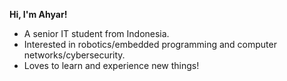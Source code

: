 __Hi, I'm Ahyar!__

- A senior IT student from Indonesia.
- Interested in robotics/embedded programming and computer networks/cybersecurity.
- Loves to learn and experience new things!
<!---
ahyar4y/ahyar4y is a ✨ special ✨ repository because its `README.md` (this file) appears on your GitHub profile.
You can click the Preview link to take a look at your changes.
--->
